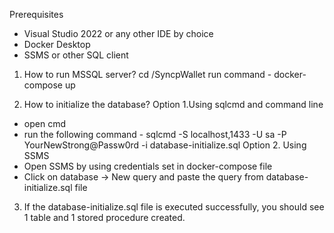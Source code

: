 Prerequisites
- Visual Studio 2022 or any other IDE by choice
- Docker Desktop
- SSMS or other SQL client



1. How to run MSSQL server?
cd /SyncpWallet
run command - docker-compose up

2. How to initialize the database?
Option 1.Using sqlcmd and command line
- open cmd
- run the following command - sqlcmd -S localhost,1433 -U sa -P YourNewStrong@Passw0rd -i database-initialize.sql
Option 2. Using SSMS
- Open SSMS by using credentials set in docker-compose file
- Click on database -> New query and paste the query from database-initialize.sql file

3. If the database-initialize.sql file is executed successfully, you should see 1 table and 1 stored procedure created.